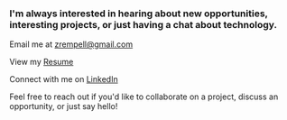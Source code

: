 
### I'm always interested in hearing about new opportunities, interesting projects, or just having a chat about technology.


Email me at [zrempell@gmail.com](zrempell@gmail.com)

View my [Resume](/resume.pdf)

Connect with me on [LinkedIn](https://linkedin.com/in/zachary-rempell)

Feel free to reach out if you'd like to collaborate on a project, discuss an opportunity, or just say hello!
